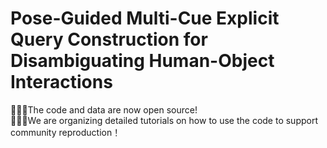 # Pose-Guided Multi-Cue Explicit Query Construction for Disambiguating Human-Object Interactions

:tada::tada::tada:The code and data are now open source!  
:rocket::rocket::rocket:We are organizing detailed tutorials on how to use the code to support community reproduction！
